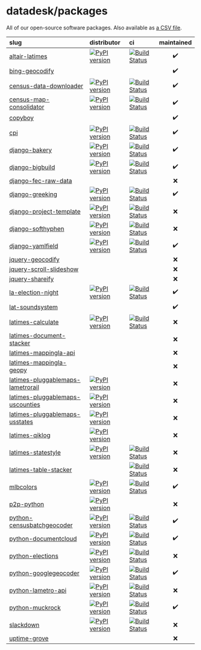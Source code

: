 # datadesk/packages

All of our open-source software packages. Also available as [a CSV file](packages.csv).

| slug | distributor | ci | maintained |
|:--|:--|:--|:--:|
|  [altair-latimes](https://www.github.com/datadesk/altair-latimes) | [![PyPI version](https://img.shields.io/pypi/v/altair-latimes.svg)](https://pypi.org/project/altair-latimes) | [![Build Status](https://travis-ci.com/datadesk/altair-latimes.png?branch=master)](https://travis-ci.com/datadesk/altair-latimes) | ✔️ |
|  [bing-geocodify](https://www.github.com/datadesk/bing-geocodify) |  |  | ✔️ |
|  [census-data-downloader](https://www.github.com/datadesk/census-data-downloader) | [![PyPI version](https://img.shields.io/pypi/v/census-data-downloader.svg)](https://pypi.org/project/census-data-downloader) | [![Build Status](https://travis-ci.com/datadesk/census-data-downloader.png?branch=master)](https://travis-ci.com/datadesk/census-data-downloader) | ✔️ |
|  [census-map-consolidator](https://www.github.com/datadesk/census-map-consolidator) | [![PyPI version](https://img.shields.io/pypi/v/census-map-consolidator.svg)](https://pypi.org/project/census-map-consolidator) | [![Build Status](https://travis-ci.com/datadesk/census-map-consolidator.png?branch=master)](https://travis-ci.com/datadesk/census-map-consolidator) | ✔️ |
|  [copyboy](https://www.github.com/datadesk/copyboy) |  |  | ✔️ |
|  [cpi](https://www.github.com/datadesk/cpi) | [![PyPI version](https://img.shields.io/pypi/v/cpi.svg)](https://pypi.org/project/cpi) | [![Build Status](https://travis-ci.com/datadesk/cpi.png?branch=master)](https://travis-ci.com/datadesk/cpi) | ✔️ |
|  [django-bakery](https://www.github.com/datadesk/django-bakery) | [![PyPI version](https://img.shields.io/pypi/v/django-bakery.svg)](https://pypi.org/project/django-bakery) | [![Build Status](https://travis-ci.com/datadesk/django-bakery.png?branch=master)](https://travis-ci.com/datadesk/django-bakery) | ✔️ |
|  [django-bigbuild](https://www.github.com/datadesk/django-bigbuild) | [![PyPI version](https://img.shields.io/pypi/v/django-bigbuild.svg)](https://pypi.org/project/django-bigbuild) | [![Build Status](https://travis-ci.com/datadesk/django-bigbuild.png?branch=master)](https://travis-ci.com/datadesk/django-bigbuild) | ✔️ |
|  [django-fec-raw-data](https://www.github.com/datadesk/django-fec-raw-data) |  |  | ❌ |
|  [django-greeking](https://www.github.com/datadesk/django-greeking) | [![PyPI version](https://img.shields.io/pypi/v/greeking.svg)](https://pypi.org/project/greeking) | [![Build Status](https://travis-ci.com/datadesk/django-greeking.png?branch=master)](https://travis-ci.com/datadesk/django-greeking) | ✔️ |
|  [django-project-template](https://www.github.com/datadesk/django-project-template) | [![PyPI version](https://img.shields.io/pypi/v/django-project-template.svg)](https://pypi.org/project/django-project-template) | [![Build Status](https://travis-ci.com/datadesk/django-project-template.png?branch=master)](https://travis-ci.com/datadesk/django-project-template) | ❌ |
|  [django-softhyphen](https://www.github.com/datadesk/django-softhyphen) | [![PyPI version](https://img.shields.io/pypi/v/django-softhyphen.svg)](https://pypi.org/project/django-softhyphen) | [![Build Status](https://travis-ci.com/datadesk/django-softhyphen.png?branch=master)](https://travis-ci.com/datadesk/django-softhyphen) | ❌ |
|  [django-yamlfield](https://www.github.com/datadesk/django-yamlfield) | [![PyPI version](https://img.shields.io/pypi/v/django-yamlfield.svg)](https://pypi.org/project/django-yamlfield) | [![Build Status](https://travis-ci.com/datadesk/django-yamlfield.png?branch=master)](https://travis-ci.com/datadesk/django-yamlfield) | ✔️ |
|  [jquery-geocodify](https://www.github.com/datadesk/jquery-geocodify) |  |  | ❌ |
|  [jquery-scroll-slideshow](https://www.github.com/datadesk/jquery-scroll-slideshow) |  |  | ❌ |
|  [jquery-shareify](https://www.github.com/datadesk/jquery-shareify) |  |  | ❌ |
|  [la-election-night](https://www.github.com/datadesk/la-election-night) | [![PyPI version](https://img.shields.io/pypi/v/la-election-night.svg)](https://pypi.org/project/la-election-night) | [![Build Status](https://travis-ci.com/datadesk/la-election-night.png?branch=master)](https://travis-ci.com/datadesk/la-election-night) | ✔️ |
|  [lat-soundsystem](https://www.github.com/datadesk/lat-soundsystem) |  |  | ✔️ |
|  [latimes-calculate](https://www.github.com/datadesk/latimes-calculate) | [![PyPI version](https://img.shields.io/pypi/v/latimes-calculate.svg)](https://pypi.org/project/latimes-calculate) | [![Build Status](https://travis-ci.com/datadesk/latimes-calculate.png?branch=master)](https://travis-ci.com/datadesk/latimes-calculate) | ❌ |
|  [latimes-document-stacker](https://www.github.com/datadesk/latimes-document-stacker) |  |  | ❌ |
|  [latimes-mappingla-api](https://www.github.com/datadesk/latimes-mappingla-api) |  |  | ❌ |
|  [latimes-mappingla-geopy](https://www.github.com/datadesk/latimes-mappingla-geopy) |  |  | ❌ |
|  [latimes-pluggablemaps-lametrorail](https://www.github.com/datadesk/latimes-pluggablemaps-lametrorail) | [![PyPI version](https://img.shields.io/pypi/v/latimes-pluggablemaps-lametrorail.svg)](https://pypi.org/project/latimes-pluggablemaps-lametrorail) |  | ❌ |
|  [latimes-pluggablemaps-uscounties](https://www.github.com/datadesk/latimes-pluggablemaps-uscounties) | [![PyPI version](https://img.shields.io/pypi/v/latimes-pluggablemaps-uscounties.svg)](https://pypi.org/project/latimes-pluggablemaps-uscounties) |  | ❌ |
|  [latimes-pluggablemaps-usstates](https://www.github.com/datadesk/latimes-pluggablemaps-usstates) | [![PyPI version](https://img.shields.io/pypi/v/latimes-pluggablemaps-usstates.svg)](https://pypi.org/project/latimes-pluggablemaps-usstates) |  | ❌ |
|  [latimes-qiklog](https://www.github.com/datadesk/latimes-qiklog) | [![PyPI version](https://img.shields.io/pypi/v/latimes-qiklog.svg)](https://pypi.org/project/latimes-qiklog) |  | ❌ |
|  [latimes-statestyle](https://www.github.com/datadesk/latimes-statestyle) | [![PyPI version](https://img.shields.io/pypi/v/latimes-statestyle.svg)](https://pypi.org/project/latimes-statestyle) | [![Build Status](https://travis-ci.com/datadesk/latimes-statestyle.png?branch=master)](https://travis-ci.com/datadesk/latimes-statestyle) | ❌ |
|  [latimes-table-stacker](https://www.github.com/datadesk/latimes-table-stacker) |  | [![Build Status](https://travis-ci.com/datadesk/latimes-table-stacker.png?branch=master)](https://travis-ci.com/datadesk/latimes-table-stacker) | ❌ |
|  [mlbcolors](https://www.github.com/datadesk/mlbcolors) | [![PyPI version](https://img.shields.io/pypi/v/mlbcolors.svg)](https://pypi.org/project/mlbcolors) | [![Build Status](https://travis-ci.com/datadesk/mlbcolors.png?branch=master)](https://travis-ci.com/datadesk/mlbcolors) | ✔️ |
|  [p2p-python](https://www.github.com/datadesk/p2p-python) | [![PyPI version](https://img.shields.io/pypi/v/p2p-python.svg)](https://pypi.org/project/p2p-python) |  | ❌ |
|  [python-censusbatchgeocoder](https://www.github.com/datadesk/python-censusbatchgeocoder) | [![PyPI version](https://img.shields.io/pypi/v/censusbatchgeocoder.svg)](https://pypi.org/project/censusbatchgeocoder) | [![Build Status](https://travis-ci.com/datadesk/python-censusbatchgeocoder.png?branch=master)](https://travis-ci.com/datadesk/python-censusbatchgeocoder) | ✔️ |
|  [python-documentcloud](https://www.github.com/datadesk/python-documentcloud) | [![PyPI version](https://img.shields.io/pypi/v/python-documentcloud.svg)](https://pypi.org/project/python-documentcloud) | [![Build Status](https://travis-ci.com/datadesk/python-documentcloud.png?branch=master)](https://travis-ci.com/datadesk/python-documentcloud) | ✔️ |
|  [python-elections](https://www.github.com/datadesk/python-elections) | [![PyPI version](https://img.shields.io/pypi/v/python-elections.svg)](https://pypi.org/project/python-elections) | [![Build Status](https://travis-ci.com/datadesk/python-elections.png?branch=master)](https://travis-ci.com/datadesk/python-elections) | ❌ |
|  [python-googlegeocoder](https://www.github.com/datadesk/python-googlegeocoder) | [![PyPI version](https://img.shields.io/pypi/v/python-googlegeocoder.svg)](https://pypi.org/project/python-googlegeocoder) | [![Build Status](https://travis-ci.com/datadesk/python-googlegeocoder.png?branch=master)](https://travis-ci.com/datadesk/python-googlegeocoder) | ✔️ |
|  [python-lametro-api](https://www.github.com/datadesk/python-lametro-api) | [![PyPI version](https://img.shields.io/pypi/v/python-lametro-api.svg)](https://pypi.org/project/python-lametro-api) | [![Build Status](https://travis-ci.com/datadesk/python-lametro-api.png?branch=master)](https://travis-ci.com/datadesk/python-lametro-api) | ❌ |
|  [python-muckrock](https://www.github.com/datadesk/python-muckrock) | [![PyPI version](https://img.shields.io/pypi/v/python-muckrock.svg)](https://pypi.org/project/python-muckrock) | [![Build Status](https://travis-ci.com/datadesk/python-muckrock.png?branch=master)](https://travis-ci.com/datadesk/python-muckrock) | ✔️ |
|  [slackdown](https://www.github.com/datadesk/slackdown) | [![PyPI version](https://img.shields.io/pypi/v/slackdown.svg)](https://pypi.org/project/slackdown) | [![Build Status](https://travis-ci.com/datadesk/slackdown.png?branch=master)](https://travis-ci.com/datadesk/slackdown) | ❌ |
|  [uptime-grove](https://www.github.com/datadesk/uptime-grove) |  |  | ❌ |
